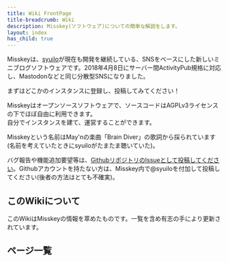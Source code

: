 ```yaml
---
title: Wiki FrontPage
title-breadcrumb: Wiki
description: Misskey(ソフトウェア)についての簡単な解説をします。
layout: index
has_child: true
---
```


Misskeyは、[syuilo](https://syuilo.com)が現在も開発を継続している、SNSをベースにした新しいミニブログソフトウェアです。2018年4月8日にサーバー間ActivityPub規格に対応し、Mastodonなどと同じ分散型SNSになりました。

まずはどこかのインスタンスに登録し、投稿してみてください！

Misskeyはオープンソースソフトウェアで、ソースコードはAGPLv3ライセンスの下でほぼ自由に利用できます。  
自分でインスタンスを建て、運営することができます。

Misskeyという名前はMay'nの楽曲「Brain Diver」の歌詞から採られています (名前を考えていたときにsyuiloがたまたま聴いていた)。

バグ報告や機能追加要望等は、[GithubリポジトリのIssueとして投稿してください](https://github.com/syuilo/misskey/issues/new/choose)。Githubアカウントを持たない方は、Misskey内で@syuiloを付加して投稿してください(後者の方法はとても不確実)。

## このWikiについて
このWikiはMisskeyの情報を萃めたものです。一覧を含め有志の手により更新されています。

## ページ一覧